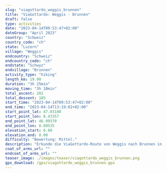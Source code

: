 ```yaml
---
slug: "viagottardo_weggis_brunnen"
title: "ViaGottardo: Weggis - Brunnen"
draft: false
type: activities
date: "2023-04-14T09:53:47+02:00"
dateGroup: "April 2023"
country: "Schweiz"
country_code: "ch"
state: "Luzern"
village: "Weggis"
endcountry: "Schweiz"
endcountry_code: "ch"
endstate: "Schwyz"
endvillage: "Brunnen"
activity_type: "hiking"
length_km: 19.90
duration: "3h 25min"
moving_time: "3h 10min"
total_ascent: 202
total_descent: 185
start_time: "2023-04-14T09:53:47+02:00"
end_time: "2023-04-14T13:19:02+02:00"
start_point_lat: 47.03180
start_point_lon: 8.43357
end_point_lat: 46.99370
end_point_lon: 8.60535
elevation_start: 0.00
elevation_end: 0.00
difficulty: "Bewertung: Mittel."
description: "Erkunde die ViaGottardo-Route von Weggis nach Brunnen in der Schweiz. Genieße eine 19,90 km lange Wanderung mit insgesamt 202 Metern Aufstieg und 185 Metern Abstieg in einer Gesamtdauer von 3 Stunden und 25 Minuten, einschließlich Pausen"
coat_of_arms_url: ""
endcoat_of_arms_url: ""
teaser_image: ./images/teaser/viagottardo_weggis_brunnen.png
gpx_download: /gpx/viagottardo_weggis_brunnen.gpx
---
```

